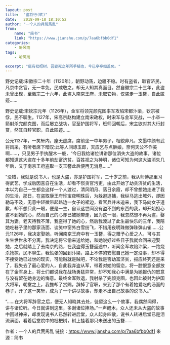 ```yaml
---
layout: post
title:  "盗将行(转)"
date:   2018-09-18 18:10:52
author: "一个人的兵荒馬乱"
from: 
    name: "简书"
    link: "https://www.jianshu.com/p/7aa6bfbb0df1"
categories: 
    - 听风雨
tags: 
    - 听风雨

excerpt: "庭有枇杷树，吾妻死之年所手植也，今已亭亭如盖矣。"
---
```

野史记载:宋徽宗二十年（1120年），朝野动荡，边疆不稳。时有盗者，取官济民，凡京中贪官，无一幸免，民咸敬之，却无人知其真面目。然自徽宗二十三年，此盗未曾出现，至徽宗二十六年，此盗入南京王府，未取它物，仅盗走一玉簪，自此匿迹……

野史记载:宋钦宗元年（1126年），金军将领完颜克图率军攻陷宋都汴梁，钦宗被俘，民不聊生。1127年，宋高宗赵构建立南宋政权，时宋军与金军交战，一小卒一箭射杀完颜克图，而后屡立战功，官至护国将军，班师回朝后，宋主欲对其大行封赏，然其自辞官职，自此匿迹……

公元1137年，一笑轩内，座无虚席，席前坐一中年男子，相貌非凡，文墨中颇有武将风采，有听者席下暗叹:此等人间琢玉郎，天应乞与点酥娘，奈何天公不作美啊……，只见男子手执醒木一敲，“今日我给诸位讲讲那位消失大盗的故事。诸位都知道这大盗在十多年前劫富济贫，百姓视之为神明，诸位可知为何这大盗消失几年后，又于南京王府盗取一支玉簪此后便再无消息……”

“没错，我就是说书人，也是大盗，亦是护国将军，二十岁之前，我从师傅那里习得武艺，学成后因喜自在生活，却看不惯贪官污吏，由此开始了劫贪济贫的生活，本以为自己一生都会这样一个人渡过，清风明月、落日余霞，却不曾想她走进了我的生活，那日，在盗取康王府珍宝夜明珠后，为躲避追捕，我纵马逃出城外，却因勒马不及，无意中轻微带起路边一女子的裙边，看官兵并未追来，我下马向女子道歉，却不想只此一眼，便是一生，自认这世间没有盗不到的东西的我，却开始担心盗不到她的心，然而自己的心却已被她带走，因为这一眼，我忽然想不再为盗，娶其为妻。老天待我不薄，我盗得了她的心，然后我渡过了此生最快乐的三年，我陪她吃巷子里的那家汤面、谈笑中窗外白雪纷飞，不惜用夜明珠做弹珠弹山雀……公元1126年，我决定娶她，听闻南京王府中有一玉簪，得之赠予心爱之人，可与其生生世世永不分离，我决定将它偷来送给她，和她说好过些日子我就会回来迎娶她，之后就踏上了去南京的路，在我盗得玉簪返途中，听闻金军攻陷汴梁，一路烧杀抢掠，民不聊生，我慌张的回到汴梁，路上不停的安慰自己她一定没事，却不得不接受她已过世的现实，可能贼就是贼吧，不论我是否劫富济贫，报应终究还是来了，我失去了最心爱的人，自此我弃盗从军，带着对她的留恋，将一腔恨意全部放在了金军身上，将士们都说我在战场勇猛异常，却不知我心中满是为她报仇的怒意与没有留在她身边的悔意。最终金军败退，我射杀了完颜克图，也因此被封为护国大将军，朝堂之上，我推却了赏赐，辞掉了官职，来到了那个有着她爱吃的汤面的巷子，开了这一笑轩，成为了一个讲尽故事，却走不出自己故事的说书人。”

“……在大将军辞官之后，便无人知晓其去处，徒留这么一个故事，我偶然闻得，讲与诸位听。今日就讲到这里，多谢诸位捧场。”一声醒木，众人还未从大盗的故事中回过神来，却发现说书人已然转进后堂，众人起身四散，说书人转进后堂已是泪流满面，看着后堂院中的枇杷树，树上挂着那只未送出的玉簪……

作者：一个人的兵荒馬乱
链接：https://www.jianshu.com/p/7aa6bfbb0df1
來源：简书